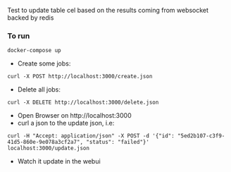 Test to update table cel based on the results coming from websocket backed by
redis

### To run
```docker-compose up```

- Create some jobs:

```curl -X POST http://localhost:3000/create.json```

- Delete all jobs:

```curl -X DELETE http://localhost:3000/delete.json```

- Open Browser on http://localhost:3000
- curl a json to the update json, i.e:

```curl -H "Accept: application/json" -X POST -d '{"id": "5ed2b107-c3f9-41d5-860e-9e078a3cf2a7", "status": "failed"}' localhost:3000/update.json```

- Watch it update in the webui
